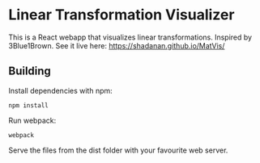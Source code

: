 # Linear Transformation Visualizer
This is a React webapp that visualizes linear transformations. Inspired by
3Blue1Brown. See it live here: https://shadanan.github.io/MatVis/

## Building

Install dependencies with npm:

    npm install

Run webpack:

    webpack

Serve the files from the dist folder with your favourite web server.
